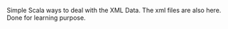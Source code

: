 Simple Scala ways to deal with the XML Data. The xml files are also here. Done for learning purpose.
